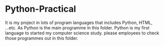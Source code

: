 # Python-Practical
It is my project in lots of program languages that includes Python, HTML, ...etc. 
As Python is the main programme in this folder. Python is my first language to started my computer science study.
please employees to check those programmes out in this folder.
